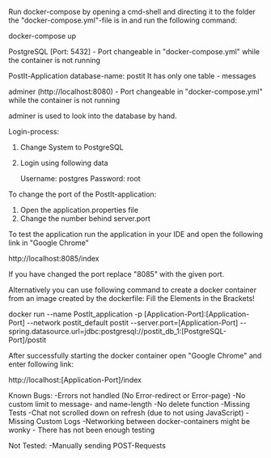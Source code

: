 Run docker-compose by opening a cmd-shell and directing it to the folder the "docker-compose.yml"-file is in and run
the following command:

docker-compose up


PostgreSQL [Port: 5432] - Port changeable in "docker-compose.yml" while the container is not running

PostIt-Application database-name: postit
It has only one table - messages

adminer (http://localhost:8080) - Port changeable in "docker-compose.yml" while the container is not running

adminer is used to look into the database by hand. 

Login-process:
1. Change System to PostgreSQL
2. Login using following data

	Username: postgres
	Password: root
	
	
To change the port of the PostIt-application:
1. Open the application.properties file
2. Change the number behind server.port


To test the application run the application in your IDE and open the following link in "Google Chrome" 

http://localhost:8085/index

If you have changed the port replace "8085" with the given port.

Alternatively you can use following command to create a docker container from an image created by the dockerfile: 
Fill the Elements in the Brackets!

docker run --name PostIt_application -p [Application-Port]:[Application-Port] --network postit_default postit --server.port=[Application-Port] --spring.datasource.url=jdbc:postgresql://postit_db_1:[PostgreSQL-Port]/postit

After successfully starting the docker container open "Google Chrome" and enter following link:

http://localhost:[Application-Port]/index


Known Bugs: 
-Errors not handled (No Error-redirect or Error-page)
-No custom limit to message- and name-length
-No delete function
-Missing Tests
-Chat not scrolled down on refresh (due to not using JavaScript)
-Missing Custom Logs 
-Networking between docker-containers might be wonky - There has not been enough testing

Not Tested:
-Manually sending POST-Requests

